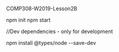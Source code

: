 COMP308-W2019-Lesson2B


npm init
npm start

//Dev dependencies - only for development


npm install @types/node --save-dev